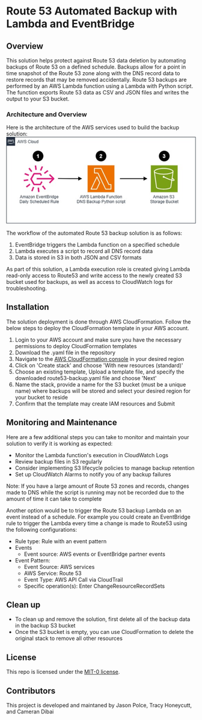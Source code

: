 # Route 53 Automated Backup with Lambda and EventBridge

## Overview

This solution helps protect against Route 53 data deletion by automating backups of Route 53 on a defined schedule. Backups allow for a point in time snapshot of the Route 53 zone along with the DNS record data to restore records that may be removed accidentally. Route 53 backups are performed by an AWS Lambda function using a Lambda with Python script. The function exports Route 53 data as CSV and JSON files and writes the output to your S3 bucket.


### Architecture and Overview
Here is the architecture of the AWS services used to build the backup solution:
![Architecture Diagram](/img/figure1.jpg)

The workflow of the automated Route 53 backup solution is as follows: 
1. EventBridge triggers the Lambda function on a specified schedule 
2. Lambda executes a script to record all DNS record data 
3. Data is stored in S3 in both JSON and CSV formats

As part of this solution, a Lambda execution role is created giving Lambda read-only access to Route53 and write access to the newly created S3 bucket used for backups, as well as access to CloudWatch logs for troubleshooting.

## Installation

The solution deployment is done through AWS CloudFormation. Follow the below steps to deploy the CloudFormation template in your AWS account.
1. Login to your AWS account and make sure you have the necessary permissions to deploy CloudFormation templates
2. Download the .yaml file in the repository
3. Navigate to the [AWS CloudFormation console](https://console.aws.amazon.com/cloudformation) in your desired region
4. Click on 'Create stack' and choose 'With new resources (standard)'
5. Choose an existing template, Upload a template file, and specify the downloaded route53-backup.yaml file and choose 'Next'
6. Name the stack, provide a name for the S3 bucket (must be a unique name) where backups will be stored and select your desired region for your bucket to reside
7. Confirm that the template may create IAM resources and Submit



## Monitoring and Maintenance
Here are a few additional steps you can take to monitor and maintain your solution to verify it is working as expected:
- Monitor the Lambda function's execution in CloudWatch Logs
- Review backup files in S3 regularly
- Consider implementing S3 lifecycle policies to manage backup retention
- Set up CloudWatch Alarms to notify you of any backup failures

Note: If you have a large amount of Route 53 zones and records, changes made to DNS while the script is running may not be recorded due to the amount of time it can take to complete

Another option would be to trigger the Route 53 backup Lambda on an event instead of a schedule. For example you could create an EventBridge rule to trigger the Lambda every time a change is made to Route53 using the following configurations:
- Rule type: Rule with an event pattern
- Events
	- Event source: AWS events or EventBridge partner events
- Event Pattern:
	- Event Source: AWS services
	- AWS Service: Route 53
	- Event Type: AWS API Call via CloudTrail
	- Specific operation(s): Enter ChangeResourceRecordSets

## Clean up
- To clean up and remove the solution, first delete all of the backup data in the backup S3 bucket
- Once the S3 bucket is empty, you can use CloudFormation to delete the original stack to remove all other resources


## License
This repo is licensed under the [MIT-0 license](/LICENSE).


## Contributors
This project is developed and maintaned by Jason Polce, Tracy Honeycutt, and Cameran Dibai